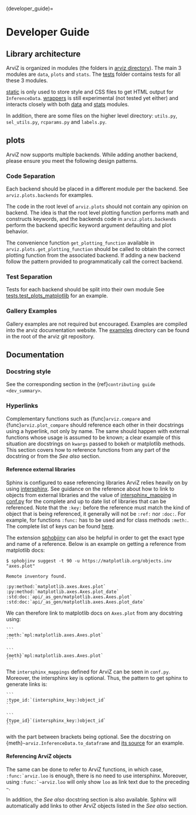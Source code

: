(developer_guide)=

# Developer Guide
## Library architecture
ArviZ is organized in modules (the folders in [arviz directory](https://github.com/arviz-devs/arviz/tree/main/arviz)).
The main 3 modules are `data`, `plots` and `stats`.
The [tests](https://github.com/arviz-devs/arviz/tree/main/arviz/tests) folder contains tests for all these 3 modules.

[static](https://github.com/arviz-devs/arviz/tree/main/arviz/static) is only used to store style and CSS files to get HTML output for `InferenceData`.
[wrappers](https://github.com/arviz-devs/arviz/tree/main/arviz/wrappers) is still experimental (not tested yet either) and interacts closely with both [data](https://github.com/arviz-devs/arviz/tree/main/arviz/data) and [stats](https://github.com/arviz-devs/arviz/tree/main/arviz/stats) modules.

In addition, there are some files on the higher level directory: `utils.py`, `sel_utils.py`,
`rcparams.py` and `labels.py`.

## plots
ArviZ now supports multiple backends. While adding another backend, please ensure you meet the
following design patterns.

### Code Separation
Each backend should be placed in a different module per the backend.
See `arviz.plots.backends` for examples.

The code in the root level of `arviz.plots` should not contain
any opinion on backend. The idea is that the root level plotting
function performs math and constructs keywords, and the backends
code in `arviz.plots.backends` perform the backend specific
keyword argument defaulting and plot behavior.

The convenience function `get_plotting_function` available in
`arviz.plots.get_plotting_function` should be called to obtain
the correct plotting function from the associated backend. If
adding a new backend follow the pattern provided to programmatically
call the correct backend.

### Test Separation
Tests for each backend should be split into their own module
See [tests.test_plots_matplotlib](https://github.com/arviz-devs/arviz/blob/main/arviz/tests/base_tests/test_plots_matplotlib.py) for an example.

### Gallery Examples
Gallery examples are not required but encouraged. Examples are
compiled into the arviz documentation website. The [examples](https://github.com/arviz-devs/arviz/tree/main/examples) directory
can be found in the root of the arviz git repository.


## Documentation

### Docstring style
See the corresponding section in the {ref}`contributing guide <dev_summary>`.

### Hyperlinks
Complementary functions such as {func}`arviz.compare` and {func}`arviz.plot_compare` should reference
each other in their docstrings using a hyperlink, not only by name. The same
should happen with external functions whose usage is assumed to be known; a
clear example of this situation are docstrings on `kwargs` passed to bokeh or
matplotlib methods. This section covers how to reference functions from any
part of the docstring or from the _See also_ section.

#### Reference external libraries

Sphinx is configured to ease referencing libraries ArviZ relies heavily on by
using [intersphinx](https://docs.readthedocs.io/en/stable/guides/intersphinx.html).
See guidance on the reference about how to link to objects from external
libraries and the value of [intersphinx_mapping](https://github.com/arviz-devs/arviz/blob/main/doc/source/conf.py#L270) in [conf.py](https://github.com/arviz-devs/arviz/blob/main/doc/source/conf.py#L270) for the complete and up to
date list of libraries that can be referenced. Note that the `:key:` before
the reference must match the kind of object that is being referenced, it
generally will not be `:ref:` nor `:doc:`. For
example, for functions `:func:` has to be used and for class methods
`:meth:`. The complete list of keys can be found [here](https://github.com/sphinx-doc/sphinx/blob/685e3fdb49c42b464e09ec955e1033e2a8729fff/sphinx/domains/python.py#L845-L881).

The extension [sphobjinv](https://sphobjinv.readthedocs.io/en/latest/) can
also be helpful in order to get the exact type and name of a reference. Below
is an example on getting a reference from matplotlib docs:

```
$ sphobjinv suggest -t 90 -u https://matplotlib.org/objects.inv "axes.plot"

Remote inventory found.

:py:method:`matplotlib.axes.Axes.plot`
:py:method:`matplotlib.axes.Axes.plot_date`
:std:doc:`api/_as_gen/matplotlib.axes.Axes.plot`
:std:doc:`api/_as_gen/matplotlib.axes.Axes.plot_date`
```

We can therefore link to matplotlib docs on `Axes.plot` from any docstring
using:

````{tabbed} rST
```
:meth:`mpl:matplotlib.axes.Axes.plot`
```
````
````{tabbed} MyST (Markdown)
```
{meth}`mpl:matplotlib.axes.Axes.plot`
```
````


The `intersphinx_mappings`
defined for ArviZ can be seen in `conf.py`.
Moreover, the intersphinx key is optional. Thus, the pattern to get sphinx to generate links is:

````{tabbed} rST
```
:type_id:`(intersphinx_key:)object_id`
```
````
````{tabbed} MyST (Markdown)
```
{type_id}`(intersphinx_key:)object_id`
```
````

with the part between brackets being optional. See the docstring on
{meth}`~arviz.InferenceData.to_dataframe` and
[its source](https://arviz-devs.github.io/arviz/_modules/arviz/data/inference_data.html#InferenceData.to_dataframe) for an example.

#### Referencing ArviZ objects

The same can be done to refer to ArviZ functions, in which case,
``:func:`arviz.loo`` is enough, there is no need to use intersphinx.
Moreover, using ``:func:`~arviz.loo`` will only show ``loo`` as link text
due to the preceding ``~``.

In addition, the _See also_ docstring section is also available. Sphinx will
automatically add links to other ArviZ objects listed in the _See also_
section.
